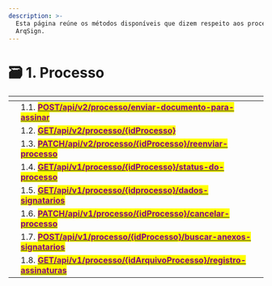 ```yaml
---
description: >-
  Esta página reúne os métodos disponíveis que dizem respeito aos processos da
  ArqSign.
---
```


# 🗃️ 1. Processo



<table data-view="cards"><thead><tr><th></th><th></th><th></th></tr></thead><tbody><tr><td></td><td>1.1. <a href="https://arquivar.gitbook.io/manual-arqsign-2.0.0/administracao/integracoes/metodos-disponiveis-na-api/post-api-v2-processo-enviar-documento-para-assinar"><mark style="color:purple;"><strong>POST/api/v2/processo/enviar-documento-para-assinar</strong></mark></a></td><td></td></tr><tr><td></td><td>1.2. <a href="https://arquivar.gitbook.io/manual-arqsign/administracao/integracoes/api/metodos-disponiveis-na-api/1.-processo/1.1.get-api-v2-processo-idprocesso"><mark style="color:purple;"><strong>GET/api/v2/processo/{idProcesso}</strong></mark></a></td><td></td></tr><tr><td></td><td>1.3. <a href="https://arquivar.gitbook.io/manual-arqsign/administracao/integracoes/api/metodos-disponiveis-na-api/1.-processo/1.3.patch-api-v2-processo-idprocesso-reenviar-processo"><mark style="color:purple;"><strong>PATCH/api/v2/processo/{idProcesso}/reenviar-processo</strong></mark></a></td><td></td></tr><tr><td></td><td>1.4. <a href="https://arquivar.gitbook.io/manual-arqsign/administracao/integracoes/api/metodos-disponiveis-na-api/1.-processo/1.4.get-api-v1-processo-idprocesso-status-do-processo"><mark style="color:purple;"><strong>GET/api/v1/processo/{idProcesso}/status-do-processo</strong></mark></a></td><td></td></tr><tr><td></td><td>1.5. <a href="https://arquivar.gitbook.io/manual-arqsign/administracao/integracoes/api/metodos-disponiveis-na-api/1.-processo/1.5.get-api-v1-processo-idprocesso-dados-signatarios"><mark style="color:purple;"><strong>GET/api/v1/processo/{idprocesso}/dados-signatarios</strong></mark></a></td><td></td></tr><tr><td></td><td>1.6. <a href="https://arquivar.gitbook.io/manual-arqsign/administracao/integracoes/api/metodos-disponiveis-na-api/1.-processo/1.6.patch-api-v1-processo-idprocesso-cancelar-processo"><mark style="color:purple;"><strong>PATCH/api/v1/processo/{idProcesso}/cancelar-processo</strong></mark></a></td><td></td></tr><tr><td></td><td>1.7. <a href="https://arquivar.gitbook.io/manual-arqsign/administracao/integracoes/api/metodos-disponiveis-na-api/1.-processo/1.7.post-api-v1-processo-idprocesso-buscar-anexos-signatarios"><mark style="color:purple;"><strong>POST/api/v1/processo/​​{idProcesso}/buscar-anexos-signatarios</strong></mark></a></td><td></td></tr><tr><td></td><td>1.8. <a href="https://arquivar.gitbook.io/manual-arqsign/administracao/integracoes/api/metodos-disponiveis-na-api/1.-processo/1.8.get-api-v1-processo-idarquivoprocesso-registro-assinaturas"><mark style="color:purple;"><strong>GET/api/v1/processo/{idArquivoProcesso}/registro-assinaturas</strong></mark></a></td><td></td></tr></tbody></table>
